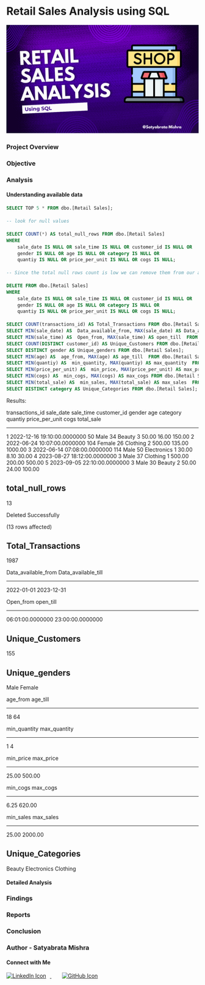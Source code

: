 # Retail Sales Analysis using SQL

![Retail-Thumbnail](https://github.com/Satyabratamishra246/SQL-Projects/blob/715b9e457db65614b3f2c51dbfc6b86a3607a5d3/retail-sales-analysis/Retail-Thumbnail.png)

### Project Overview



### Objective


### Analysis

#### Understanding available data

```sql
SELECT TOP 5 * FROM dbo.[Retail Sales];

-- look for null values

SELECT COUNT(*) AS total_null_rows FROM dbo.[Retail Sales]
WHERE 
    sale_date IS NULL OR sale_time IS NULL OR customer_id IS NULL OR 
    gender IS NULL OR age IS NULL OR category IS NULL OR 
    quantiy IS NULL OR price_per_unit IS NULL OR cogs IS NULL;

-- Since the total null rows count is low we can remove them from our analysis

DELETE FROM dbo.[Retail Sales]
WHERE 
    sale_date IS NULL OR sale_time IS NULL OR customer_id IS NULL OR 
    gender IS NULL OR age IS NULL OR category IS NULL OR 
    quantiy IS NULL OR price_per_unit IS NULL OR cogs IS NULL;

SELECT COUNT(transactions_id) AS Total_Transactions FROM dbo.[Retail Sales];
SELECT MIN(sale_date) AS  Data_available_from, MAX(sale_date) AS Data_available_till  FROM dbo.[Retail Sales];
SELECT MIN(sale_time) AS  Open_from, MAX(sale_time) AS open_till  FROM dbo.[Retail Sales];
SELECT COUNT(DISTINCT customer_id) AS Unique_Customers FROM dbo.[Retail Sales];
SELECT DISTINCT gender AS Unique_genders FROM dbo.[Retail Sales];
SELECT MIN(age) AS  age_from, MAX(age) AS age_till  FROM dbo.[Retail Sales];
SELECT MIN(quantiy) AS  min_quantity, MAX(quantiy) AS max_quantity  FROM dbo.[Retail Sales];
SELECT MIN(price_per_unit) AS  min_price, MAX(price_per_unit) AS max_price  FROM dbo.[Retail Sales];
SELECT MIN(cogs) AS  min_cogs, MAX(cogs) AS max_cogs FROM dbo.[Retail Sales];
SELECT MIN(total_sale) AS  min_sales, MAX(total_sale) AS max_sales  FROM dbo.[Retail Sales];
SELECT DISTINCT category AS Unique_Categories FROM dbo.[Retail Sales];

```

Results:

transactions_id sale_date  sale_time        customer_id gender                                             age         category                                           quantiy     price_per_unit                          cogs                                    total_sale
--------------- ---------- ---------------- ----------- -------------------------------------------------- ----------- -------------------------------------------------- ----------- --------------------------------------- --------------------------------------- ---------------------------------------
1               2022-12-16 19:10:00.0000000 50          Male                                               34          Beauty                                             3           50.00                                   16.00                                   150.00
2               2022-06-24 10:07:00.0000000 104         Female                                             26          Clothing                                           2           500.00                                  135.00                                  1000.00
3               2022-06-14 07:08:00.0000000 114         Male                                               50          Electronics                                        1           30.00                                   8.10                                    30.00
4               2023-08-27 18:12:00.0000000 3           Male                                               37          Clothing                                           1           500.00                                  200.00                                  500.00
5               2023-09-05 22:10:00.0000000 3           Male                                               30          Beauty                                             2           50.00                                   24.00                                   100.00

total_null_rows
---------------
13

Deleted Successfully

(13 rows affected)

Total_Transactions
------------------
1987


Data_available_from Data_available_till
------------------- -------------------
2022-01-01          2023-12-31


Open_from        open_till
---------------- ----------------
06:01:00.0000000 23:00:00.0000000


Unique_Customers
----------------
155


Unique_genders
--------------------------------------------------
Male
Female


age_from    age_till
----------- -----------
18          64


min_quantity max_quantity
------------ ------------
1            4


min_price                               max_price
--------------------------------------- ---------------------------------------
25.00                                   500.00


min_cogs                                max_cogs
--------------------------------------- ---------------------------------------
6.25                                    620.00


min_sales                               max_sales
--------------------------------------- ---------------------------------------
25.00                                   2000.00


Unique_Categories
--------------------------------------------------
Beauty
Electronics
Clothing


#### Detailed Analysis



### Findings



### Reports


### Conclusion



### Author - Satyabrata Mishra

#### Connect with Me

<a href="https://www.linkedin.com/in/satyabrata-mishra246/" aria-label="LinkedIn">
  <img src="https://github.com/Satyabratamishra246/github.io/blob/205f904846099c1c36a9b978d92e1d50cecc5e8c/images/linkedin-icon.png" alt="LinkedIn Icon" width="40" style="margin-right: 10px;">
</a> &nbsp;&nbsp;&nbsp;&nbsp;&nbsp;&nbsp;
<a href="https://github.com/Satyabratamishra246" aria-label="GitHub">
  <img src="https://github.com/Satyabratamishra246/github.io/blob/127c2319131cc8652f9666af9b926fd67fc15122/images/github-icon-white-bg.png" alt="GitHub Icon" width="40" style="margin-right: 10px;">
</a>